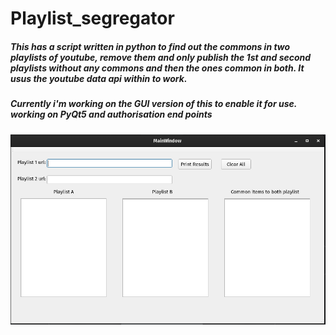 # Playlist_segregator

##### This has a script written in python to find out the commons in two playlists of youtube, remove them and only publish the 1st and second playlists without any commons and then the ones common in both. It usus the youtube data api within to work.  

##### Currently i'm working on the GUI version of this to enable it for use. working on PyQt5 and authorisation end points

![title](youtube_app.png)

